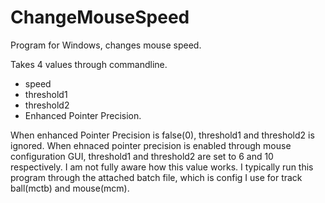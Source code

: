 # ChangeMouseSpeed
Program for Windows, changes mouse speed.

Takes 4 values through commandline.
- speed
- threshold1
- threshold2
- Enhanced Pointer Precision.

When enhanced Pointer Precision is false(0), threshold1 and threshold2 is ignored.
When ehnaced pointer precision is enabled through mouse configuration GUI, threshold1 and threshold2 are set to 6 and 10 respectively.  I am not fully aware how this value works.
I typically run this program through the attached batch file, which is config I use for track ball(mctb) and mouse(mcm).
